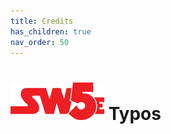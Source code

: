 ```yaml
---
title: Credits
has_children: true
nav_order: 50
---
```


# <img src='../zzImages/sw5e-logo.png' style= 'float:bottom; width:150px;'> **Typos**